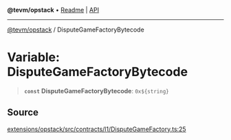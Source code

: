 **@tevm/opstack** • [Readme](../README.md) \| [API](../globals.md)

***

[@tevm/opstack](../README.md) / DisputeGameFactoryBytecode

# Variable: DisputeGameFactoryBytecode

> **`const`** **DisputeGameFactoryBytecode**: ```0x${string}```

## Source

[extensions/opstack/src/contracts/l1/DisputeGameFactory.ts:25](https://github.com/evmts/tevm-monorepo/blob/main/extensions/opstack/src/contracts/l1/DisputeGameFactory.ts#L25)

